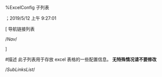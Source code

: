 
%ExcelConfig 子列表

；2019/5/12 上午 9:27:01


[ 导航链接列表

/*Nav*/

]

#描述
此子列表用于存放 excel 表格的一些配置信息。
**无特殊情况请不要修改**



/*SubLinksList*/



